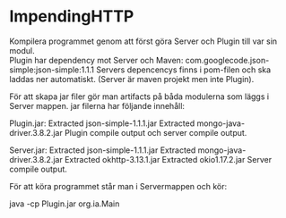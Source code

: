 # ImpendingHTTP

Kompilera programmet genom att först göra Server och Plugin till var sin modul.  
Plugin har dependency mot Server och Maven: com.googlecode.json-simple:json-simple:1.1.1
Servers depencencys finns i pom-filen och ska laddas ner automatiskt. (Server är maven projekt men inte Plugin).

För att skapa jar filer gör man artifacts på båda modulerna som läggs i Server mappen.
jar filerna har följande innehåll:

Plugin.jar: Extracted json-simple-1.1.1.jar
Extracted mongo-java-driver.3.8.2.jar
Plugin compile output och server compile output.

Server.jar: Extracted json-simple-1.1.1.jar
Extracted mongo-java-driver.3.8.2.jar
Extracted okhttp-3.13.1.jar
Extracted okio1.17.2.jar
Server compile output.  

För att köra programmet står man i Servermappen och kör:

java -cp Plugin.jar org.ia.Main